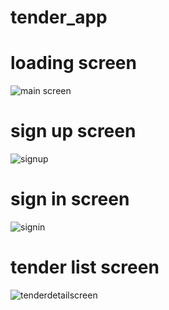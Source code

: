 # tender_app

# loading screen
![main screen](https://user-images.githubusercontent.com/124202145/233842394-317a3f27-82fd-4c98-b1d8-ed213f527fd4.png)

# sign up screen
![signup](https://user-images.githubusercontent.com/124202145/233842489-0faa1f39-51ba-494d-99b8-1872e9ac5460.png)

# sign in screen
![signin](https://user-images.githubusercontent.com/124202145/233842498-0c0e4a88-c664-4f64-b797-b693bb34aacc.png)

# tender list screen
![tenderdetailscreen](https://user-images.githubusercontent.com/124202145/233842621-740e38bb-46e1-4d6d-a99c-ce91e1f2cb11.png)
